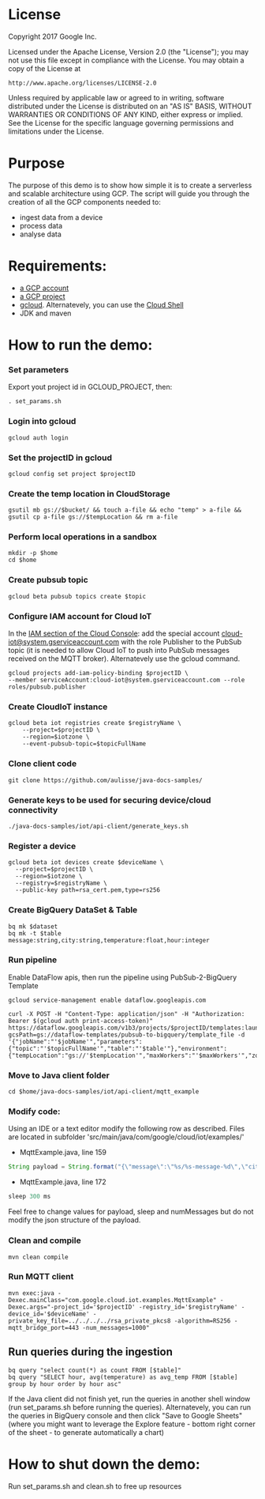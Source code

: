 # License

Copyright 2017 Google Inc.

Licensed under the Apache License, Version 2.0 (the "License");
you may not use this file except in compliance with the License.
You may obtain a copy of the License at

    http://www.apache.org/licenses/LICENSE-2.0

Unless required by applicable law or agreed to in writing, software
distributed under the License is distributed on an "AS IS" BASIS,
WITHOUT WARRANTIES OR CONDITIONS OF ANY KIND, either express or implied.
See the License for the specific language governing permissions and
limitations under the License.

# Purpose
The purpose of this demo is to show how simple it is to create a serverless and scalable architecture using GCP.
The script will guide you through the creation of all the GCP components needed to:
- ingest data from a device
- process data
- analyse data

# Requirements:
- [a GCP account](https://cloud.google.com/free/)
- [a GCP project](https://cloud.google.com/resource-manager/docs/creating-managing-projects#creating_a_project)
- [gcloud](https://cloud.google.com/sdk/downloads). Alternatevely, you can use the [Cloud Shell](https://cloud.google.com/shell/docs/starting-cloud-shell)
- JDK and maven

# How to run the demo:

### Set parameters
Export yout project id in GCLOUD_PROJECT, then:
```shell
. set_params.sh
```

### Login into gcloud
```shell
gcloud auth login
```

### Set the projectID in gcloud
```shell
gcloud config set project $projectID
```

### Create the temp location in CloudStorage
```shell
gsutil mb gs://$bucket/ && touch a-file && echo "temp" > a-file && gsutil cp a-file gs://$tempLocation && rm a-file
```

### Perform local operations in a sandbox
```shell
mkdir -p $home
cd $home
```

### Create pubsub topic
```shell
gcloud beta pubsub topics create $topic
```

### Configure IAM account for Cloud IoT

In the [IAM section of the Cloud Console](https://console.cloud.google.com/iam-admin/iam): add the special account cloud-iot@system.gserviceaccount.com with the role Publisher to the PubSub topic (it is needed to allow Cloud IoT to push into PubSub messages received on the MQTT broker). Alternatevely use the gcloud command.
```shell
gcloud projects add-iam-policy-binding $projectID \
--member serviceAccount:cloud-iot@system.gserviceaccount.com --role roles/pubsub.publisher
```

### Create CloudIoT instance
```shell
gcloud beta iot registries create $registryName \
    --project=$projectID \
    --region=$iotzone \
    --event-pubsub-topic=$topicFullName
```

### Clone client code
```shell
git clone https://github.com/aulisse/java-docs-samples/
```

### Generate keys to be used for securing device/cloud connectivity
```shell
./java-docs-samples/iot/api-client/generate_keys.sh
```

### Register a device
```shell
gcloud beta iot devices create $deviceName \
  --project=$projectID \
  --region=$iotzone \
  --registry=$registryName \
  --public-key path=rsa_cert.pem,type=rs256
```

### Create BigQuery DataSet & Table
```shell
bq mk $dataset
bq mk -t $table message:string,city:string,temperature:float,hour:integer
```

### Run pipeline

Enable DataFlow apis, then run the pipeline using PubSub-2-BigQuery Template
```shell
gcloud service-management enable dataflow.googleapis.com
```

```shell
curl -X POST -H "Content-Type: application/json" -H "Authorization: Bearer $(gcloud auth print-access-token)" https://dataflow.googleapis.com/v1b3/projects/$projectID/templates:launch?gcsPath=gs://dataflow-templates/pubsub-to-bigquery/template_file -d  '{"jobName":"'$jobName'","parameters":{"topic":"'$topicFullName'","table":"'$table'"},"environment":{"tempLocation":"gs://'$tempLocation'","maxWorkers":"'$maxWorkers'","zone":"'$dataflowzone'"}}'
```

### Move to Java client folder
```shell
cd $home/java-docs-samples/iot/api-client/mqtt_example
```

### Modify code:

Using an IDE or a text editor modify the following row as described. Files are located in subfolder 'src/main/java/com/google/cloud/iot/examples/'

* MqttExample.java, line 159 
```java
String payload = String.format("{\"message\":\"%s/%s-message-%d\",\"city\":\"Milan\",\"temperature\":\""+(20+new java.util.Random().nextDouble()*5)+"\",\"hour\":\""+(new java.util.Random().nextInt(24))+"\"}", options.registryId, options.deviceId, i);
```
* MqttExample.java, line 172 
```java
sleep 300 ms 
```

Feel free to change values for payload, sleep and numMessages but do not modify the json structure of the payload.

### Clean and compile 
```shell
mvn clean compile
```

### Run MQTT client
```shell
mvn exec:java -Dexec.mainClass="com.google.cloud.iot.examples.MqttExample" -Dexec.args="-project_id='$projectID' -registry_id='$registryName' -device_id='$deviceName' -private_key_file=../../../../rsa_private_pkcs8 -algorithm=RS256 -mqtt_bridge_port=443 -num_messages=1000"
```

## Run queries during the ingestion
```shell
bq query "select count(*) as count FROM [$table]"
bq query "SELECT hour, avg(temperature) as avg_temp FROM [$table] group by hour order by hour asc"
```
If the Java client did not finish yet, run the queries in another shell window (run set_params.sh before running the queries). Alternatevely, you can run the queries in BigQuery console and then click "Save to Google Sheets" (where you might want to leverage the Explore feature - bottom right corner of the sheet - to generate automatically a chart)

# How to shut down the demo:
Run set_params.sh and clean.sh to free up resources
